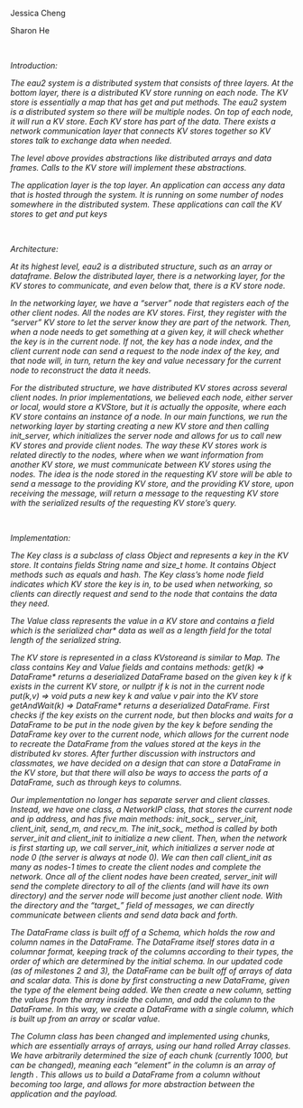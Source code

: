 <p>Jessica Cheng</p>
<p>Sharon He</p>
<br/>
<p><i>Introduction:<i></p>
<p>The eau2 system is a distributed system that consists of three layers. At the bottom layer, there is a distributed KV store running on each node. The KV store is essentially a map that has get and put methods. The eau2 system is a distributed system so there will be multiple nodes. On top of each node, it will run a KV store. Each KV store has part of the data. There exists a network communication layer that connects KV stores together so KV stores talk to exchange data when needed. 
</p>
<p>The level above provides abstractions like distributed arrays and data frames. Calls to the KV store will implement these abstractions.
</p>
<p>The application layer is the top layer. An application can access any data that is hosted through the system. It is running on some number of nodes somewhere in the distributed system. These applications can call the KV stores to get and put keys
</p>
<br/>
<p><i>Architecture:</i></p>
<p>At its highest level, eau2 is a distributed structure, such as an array or dataframe. Below the distributed layer, there is a networking layer, for the KV stores to communicate, and even below that, there is a KV store node.
</p>
<p>In the networking layer, we have a “server” node that registers each of the other client nodes. All the nodes are KV stores. First, they register with the “server” KV store to let the server know they are part of the network. Then, when a node needs to get something at a given key, it will check whether the key is in the current node. If not, the key has a node index, and the client current node can send a request to the node index of the key, and that node will, in turn, return the key and value necessary for the current node to reconstruct the data it needs.
</p>
<p>For the distributed structure, we have distributed KV stores across several client nodes. In prior implementations, we believed each node, either server or local, would store a KVStore, but it is actually the opposite, where each KV store contains an instance of a node. In our main functions, we run the networking layer by starting creating a new KV store and then calling init_server, which initializes the server node and allows for us to call new KV stores and provide client nodes. The way these KV stores work is related directly to the nodes, where when we want information from another KV store, we must communicate between KV stores using the nodes. The idea is the node stored in the requesting KV store will be able to send a message to the providing KV store, and the providing KV store, upon receiving the message, will return a message to the requesting KV store with the serialized results of the requesting KV store’s query.
</p>
<br/>
<p><i>Implementation:</i></p>
<p>The Key class is a subclass of class Object and represents a key in the KV store. It contains fields String name and size_t home. It contains Object methods such as equals and hash. The Key class’s home node field indicates which KV store the key is in, to be used when networking, so clients can directly request and send to the node that contains the data they need.
</p>
<p>
The Value class represents the value in a KV store and contains a field which is the serialized char* data as well as a length field for the total length of the serialized string. 
</p>
<p>The KV store is represented in a class KVstoreand is similar to Map. The class contains Key and Value fields and contains methods:
get(k) => DataFrame*			returns a deserialized DataFrame based on the given key k if k exists in the current KV store, or nullptr if k is not in the current node
put(k,v) => void 		puts a new key k and value v pair into the KV store
getAndWait(k) =>  DataFrame*		returns a deserialized DataFrame. First checks if the key exists on the current node, but then blocks and waits for a DataFrame to be put in the node given by the key k before sending the DataFrame key over to the current node, which allows for the current node to recreate the DataFrame from the values stored at the keys in the distributed kv stores. After further discussion with instructors and classmates, we have decided on a design that can store a DataFrame in the KV store, but that there will also be ways to access the parts of a DataFrame, such as through keys to columns.</p>
<p>Our implementation no longer has separate server and client classes. Instead, we have one class, a NetworkIP class, that stores the current node and ip address, and has five main methods: init_sock_, server_init, client_init, send_m, and recv_m. The init_sock_ method is called by both server_init and client_init to initialize a new client. Then, when the network is first starting up, we call server_init, which initializes a server node at node 0 (the server is always at node 0). We can then call client_init as many as nodes-1 times to create the client nodes and complete the network. Once all of the client nodes have been created, server_init will send the complete directory to all of the clients (and will have its own directory) and the server node will become just another client node. With the directory and the “target_” field of messages, we can directly communicate between clients and send data back and forth.
</p>
<p>The DataFrame class is built off of a Schema, which holds the row and column names in the DataFrame. The DataFrame itself stores data in a columnar format, keeping track of the columns according to their types, the order of which are determined by the initial schema. In our updated code (as of milestones 2 and 3), the DataFrame can be built off of arrays of data and scalar data. This is done by first constructing a new DataFrame, given the type of the element being added. We then create a new column, setting the values from the array inside the column, and add the column to the DataFrame. In this way, we create a DataFrame with a single column, which is built up from an array or scalar value.
</p>
<p>The Column class has been changed and implemented using chunks, which are essentially arrays of arrays, using our hand rolled Array classes. We have arbitrarily determined the size of each chunk (currently 1000, but can be changed), meaning each “element” in the column is an array of length <size of chunk>. This allows us to build a DataFrame from a column without becoming too large, and allows for more abstraction between the application and the payload.
</p>
<p></p>
<p></p>
<p></p>
<p></p>
